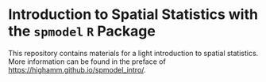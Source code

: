 # Introduction to Spatial Statistics with the `spmodel` `R` Package

This repository contains materials for a light introduction to spatial statistics. More information can be found in the preface of <https://highamm.github.io/spmodel_intro/>.
